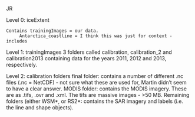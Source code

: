 JR

Level 0: iceExtent

	Contains trainingImages = our data.
		 Antarctica_coastline = I think this was just for context - includes 

Level 1: trainingImages
	3 folders called calibration, calibration_2 and calibration2013 containing data for the years 2011, 2012 and 2013, respectively.

Level 2: calibration folders
	final folder: contains a number of different .nc files (.nc = NetCDF) - not sure what these are used for, Martin didn’t seem to have a clear answer.
	MODIS folder: contains the MODIS imagery. These are as .tifs, .ovr and .xml. The tifs are massive images - >50 MB.
	Remaining folders (either WSM*, or RS2*: contains the SAR imagery and labels (i.e. the line and shape objects).

